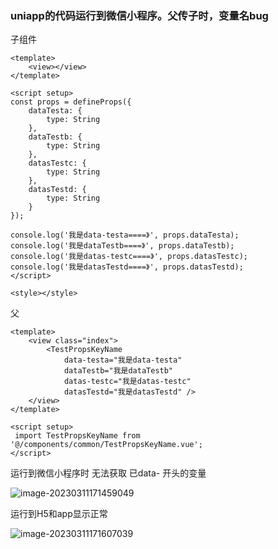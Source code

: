 ### uniapp的代码运行到微信小程序。父传子时，变量名bug

子组件

```vue
<template>
	<view></view>
</template>

<script setup>
const props = defineProps({
	dataTesta: {
		type: String
	},
	dataTestb: {
		type: String
	},
	datasTestc: {
		type: String
	},
	datasTestd: {
		type: String
	}
});

console.log('我是data-testa====》', props.dataTesta);
console.log('我是dataTestb====》', props.dataTestb);
console.log('我是datas-testc====》', props.datasTestc);
console.log('我是datasTestd====》', props.datasTestd);
</script>

<style></style>

```

父

```vue
<template>
	<view class="index">
		<TestPropsKeyName 
         	data-testa="我是data-testa" 
            dataTestb="我是dataTestb"
            datas-testc="我是datas-testc" 
            datasTestd="我是datasTestd" />
	</view>
</template>

<script setup>
 import TestPropsKeyName from '@/components/common/TestPropsKeyName.vue';
</script>
```

运行到微信小程序时 无法获取 已data- 开头的变量

![image-20230311171459049](D:\code\Coding\learn\shop_uniapp-nodejs\fore-end\小程序bug.assets\image-20230311171459049.png)

运行到H5和app显示正常

![image-20230311171607039](D:\code\Coding\learn\shop_uniapp-nodejs\fore-end\小程序bug.assets\image-20230311171607039.png)